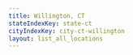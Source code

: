 ```yaml
---
title: Willington, CT
stateIndexKey: state-ct
cityIndexKey: city-ct-willington
layout: list_all_locations
---
```

